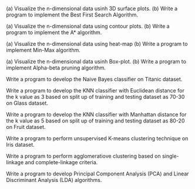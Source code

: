 (a) Visualize the n-dimensional data usinh 3D surface plots. (b) Write a program to implement the Best First Search Algorithm.

(a) Visualize the n-dimensional data using contour plots. (b) Write a program to implement the A* algorithm.

(a) Visualize the n-dimensional data using heat-map (b) Write a program to implement Min-Max algorithm.

(a) Visualize the n-dimensional data usinh Box-plot. (b) Write a program to implement Alpha-beta pruning algorithm.

Write a program to develop the Naive Bayes classifier on Titanic dataset.

Write a program to develop the KNN classifier with Euclidean distance for the k value as 3 based on split up of training and testing dataset as 70-30 on Glass dataset.

Write a program to develop the KNN classifier with Manhattan distance for the k value as 5 based on split up of training and testing dataset as 80-20 on Fruit dataset.

Write a program to perform unsupervised K-means clustering technique on Iris dataset.

Write a program to perform agglomeratiove clustering based on single-linkage and complete-linkage criteria.

Write a program to develop Principal Component Analysis (PCA) and Linear Discriminant Analysis (LDA) algorithms.
